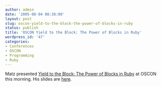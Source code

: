 ```yaml
---
author: admin
date: '2005-08-04 08:38:00'
layout: post
slug: oscon-yield-to-the-block-the-power-of-blocks-in-ruby
status: publish
title: 'OSCON Yield to the Block: The Power of Blocks in Ruby'
wordpress_id: '47'
categories:
- Conferences
- OSCON
- Programming
- Ruby
---
```


Matz presented [Yield to the Block: The Power of Blocks in
Ruby](http://conferences.oreillynet.com/cs/os2005/view/e_sess/6691) at
OSCON this morning. His slides are
[here](http://www.rubyist.net/~matz/slides/oscon2005/).
